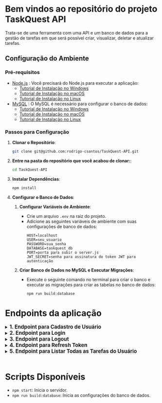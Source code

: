 # Bem vindos ao repositório do projeto TaskQuest API

Trata-se de uma ferramenta com uma API e um banco de dados para a gestão de tarefas em que será possível criar, visualizar, deletar e atualizar tarefas. 

## Configuração do Ambiente

### Pré-requisitos

- [Node.js](https://nodejs.org/) : Você precisará do Node.js para executar a aplicação:
    - [Tutorial de Instalação no Windows](https://www.youtube.com/watch?v=-jft_9PlffQ)
    - [Tutorial de Instalação no macOS](https://www.youtube.com/watch?v=YLO1FBIxgW4)
    - [Tutorial de Instalação no Linux](https://www.youtube.com/watch?v=B9Hd11RT7Bk)
- [MySQL](https://www.mysql.com/) : O MySQL é necessário para configurar o banco de dados:
    - [Tutorial de Instalação no Windows](https://www.youtube.com/watch?v=s0YoPLbox40)
    - [Tutorial de Instalação no macOS](https://www.youtube.com/watch?v=d32n6lWTpn0)
    - [Tutorial de Instalação no Linux](https://www.youtube.com/watch?v=MtobMajasQM)

### Passos para Configuração

1. **Clonar o Repositório**:
    ```bash
    git clone git@github.com:rodrigo-csantos/TaskQuest-API.git
    ```

2. **Entre na pasta do repositório que você acabou de clonar:**:
    ```bash
    cd TaskQuest-API
    ```

3. **Instalar Dependências**:
    ```bash
    npm install
    ```

4. **Configurar o Banco de Dados**:

    1. **Configurar Variáveis de Ambiente**:
        - Crie um arquivo `.env` na raiz do projeto.
        - Adicione as seguintes variáveis de ambiente com suas configurações de banco de dados:
          ```plaintext
          HOST=localhost
          USER=seu_usuario
          PASSWORD=sua_senha
          DATABASE=taskquest_db
          PORT=porta para subir o server.js
          JWT_SECRET=senha para assinatura do token JWT para autenticação
          ```

    2. **Criar Banco de Dados no MySQL e Executar Migrações**:
        - Execute o seguinte comando no terminal para criar o banco e executar as migrações para criar as tabelas no banco de dados:
          ```bash
          npm run build:database
          ```


# Endpoints da aplicação

<details>
<summary><strong style="font-size: larger;">1. Endpoint para Cadastro de Usuário</strong></summary><br />

- Através deste endpoint será possível realizar o cadastro de novos usuários à aplicação, persistindo seus dados no banco.

<br />

**Método:** `POST`  
**URL:** `http://localhost:3030/users`

**Cabeçalhos (Headers):**
- `Content-Type: application/json`

**Corpo da Requisição (JSON):**
```json
{
  "userName": "Nome_do_usuário",
  "email": "usuario@example.com",
  "password": "Senha123@",
  "idAvatar": 1
}
```
**Validação dos dados:**
- Os dados do corpo da requisição são validados usando o seguinte esquema:

`userName` (string, obrigatório): Nome do usuário. Deve ter no mínimo 3 caracteres.

`email` (string, obrigatório): Email do usuário. Deve ser um email válido.

`password` (string, obrigatório): Senha do usuário. Deve ter entre 8 e 15 caracteres, incluindo pelo menos uma letra maiúscula, um número e um caractere especial.

`idAvatar` (integer, obrigatório): ID do avatar do usuário.

**Respostas:**

`201 Created:` Indica que o usuário foi registrado com sucesso:
```json
{
    "message": "user successfully registered"
}
```

`400 Bad request:` Indica que houve um problema com os dados fornecidos na requisição:
```json
{
    "message": "Failed to register user"
}
```

`400 Bad request:` Caso haja erros de validação:
```json
{
    "message": "Validation error",
    "details": [
        "userName is required and should have at least 3 characters",
        "email must be a valid email",
        "password must be between 8 and 15 characters long, include at least one uppercase letter, one number, and one special character",
        "idAvatar must be an integer"
    ]
}
```

`500 Internal Server Error:`  Indica que ocorreu um erro no servidor durante o processamento da requisição:
```json
{
    "message": "Internal Server Error"
}
```
</details>

<details>

<summary><strong style="font-size: larger;">2. Endpoint para Login</strong></summary><br />

- Através deste endpoint será possível efetuar login para autenticação de usuário, onde, quando efetuado login com sucesso a API retornará dois tokens, o token de acesso à rotas protegidas e o refresh token para reautenticação.

<br />

**Método:** `POST`  
**URL:** `http://localhost:3030/login`

**Cabeçalhos (Headers):**
- `Content-Type: application/json`

**Corpo da Requisição (JSON):**
```json
{
  "email": "usuario@example.com",
  "password": "Senha123@"
}

```
**Validação dos dados:**
- Os dados do corpo da requisição são validados usando o seguinte esquema:

`email` (string, obrigatório): Email do usuário. Deve ser um email válido.

`password` (string, obrigatório): Senha do usuário. Deve ter entre 8 e 15 caracteres, incluindo pelo menos uma letra maiúscula, um número e um caractere especial.

**Respostas:**

`200 OK:` Indica que o usuário foi autenticado com sucesso e recebeu os tokens de acesso e refresh:
```json
{
    "auth": true,
    "accessToken": "seu_token_de_acesso",
    "refreshToken": "seu_refresh_token",
    "message": "user successfully logged in"
}
```

`401 Unauthorized:` Indica que os dados fornecidos estão incorretos:
```json
{
  "message": "The email or password provided is incorrect"
}
```
</details>


<details>

<summary><strong style="font-size: larger;">3. Endpoint para Logout</strong></summary><br />

- Através deste endpoint será possível efetuar logout da aplicação, invalidando os tokens que foram fornecidos ao client side. Deve-se atentar de aos headers 'authorization' (onde será fornecido o accessToken) e 'x-refresh-token' (onde será fornecido o refreshToken).

<br />

**Método:** `POST`  
**URL:** `http://localhost:3030/logout`

**Cabeçalhos (Headers):**
- `Content-Type: application/json`
- `authorization: Bearer <accessToken>`
- `x-refresh-token: Bearer <refreshToken>`

<br />

**Validação dos tokens:**
- O tokens são validados seguindo o seguinte esquema:

`headers` o token de acesso deve ser passado através do header 'authorization' e o refresh token através do header 'x-refresh-token'

`validações` os tokens serão verificados nos seguintes cenários: a presença do token no cabeçalho, se a conformação está correta com a presença do 'Bearer' (`Bearer <token>`), se o token já foi invalidado e adicionado a blocklist e se está inválido ou expirado.

**Respostas:**

`200 OK:` Indica que o usuário foi deslogado com sucesso e os tokens foram invalidados:
```json
{
    "message": "user successfully logged out"
}
```

`401 Unauthorized:` Indica que o usuário não está autenticado durante a validação devido a ausência do token:
```json
{
    "message": "Token not provided"
}
```

`401 Unauthorized:` Indica que o usuário não está autenticado durante a validação devido a forma não padrão que o token foi enviado:
```json
{
    "message": "Malformed token"
}
```
`401 Unauthorized:` Indica que o usuário não está autenticado durante a validação devido token já invalidado na blocklist:
```json
{
    "message": "Unauthenticated user - Invalid token"
}
```

`401 Unauthorized:` Indica que o usuário não está autenticado durante a validação devido token invalido ou expirado:
```json
{
    "message": "Token expired",
    "message": "Invalid token"
}
```

`500 Internal Server Error:`  Indica que ocorreu um erro no servidor durante o processamento da requisição:
```json
{
  "message": "Internal Server Error"
}
```
</details>

<details>

<summary><strong style="font-size: larger;">4. Endpoint para Refresh Token</strong></summary><br />

- Através deste endpoint será possível que o cliente obtenha novos tokens de acesso sem precisar solicitar que o usuário faça login novamente. Irá invalidar os tokens que foram fornecidos ao client side anteriomente e conceder novos tokens de acesso e de refresh. Deve-se atentar de aos headers 'authorization' (onde será fornecido o accessToken) e 'x-refresh-token' (onde será fornecido o refreshToken).

<br />

**Método:** `POST`  
**URL:** `http://localhost:3030/refresh-login`

**Cabeçalhos (Headers):**
- `Content-Type: application/json`
- `authorization: Bearer <accessToken>`
- `x-refresh-token: Bearer <refreshToken>`

**Validação dos tokens:**
- O tokens são validados seguindo o seguinte esquema:

`headers` o token de acesso deve ser passado através do header 'authorization' e o refresh token através do header 'x-refresh-token'

`validações` os tokens serão verificados nos seguintes cenários: a presença do token no cabeçalho, se a conformação está correta com a presença do 'Bearer' (`Bearer <token>`), se o token já foi invalidado e adicionado a blocklist e se está inválido ou expirado.

**Respostas:**

`200 OK:` Indica que o tokens foiram renovados com sucesso e os anteriores foram invalidados:
```json
{
    "auth": true,
	"accessToken": "seu_token_de_acesso",
    "refreshToken": "seu_refresh_token",
	"message": "Tokens successfully refreshed",
}
```

`401 Unauthorized:` Indica que o usuário não está autenticado durante a validação devido a ausência do token:
```json
{
    "message": "Token not provided"
}
```

`401 Unauthorized:` Indica que o usuário não está autenticado durante a validação devido a forma não padrão que o token foi enviado:
```json
{
    "message": "Malformed token"
}
```
`401 Unauthorized:` Indica que o usuário não está autenticado durante a validação devido token já invalidado na blocklist:
```json
{
    "message": "Unauthenticated user - Invalid token"
}
```

`401 Unauthorized:` Indica que o usuário não está autenticado durante a validação devido token invalido ou expirado:
```json
{
    "message": "Token expired",
    "message": "Invalid token"
}
```

`500 Internal Server Error:`  Indica que ocorreu um erro no servidor durante o processamento da requisição:
```json
{
  "message": "Failed to refresh tokens",
  "error": "Internal Server Error"
}
```
</details>

<details>
<summary><strong style="font-size: larger;">5. Endpoint para Listar Todas as Tarefas do Usuário</strong></summary><br />

- Através deste endpoint será possível realizar a busca de todas as tarefas atribuídas ao usuário autenticado na aplicação.

<br />

**Método:** `GET`  
**URL:** `http://localhost:3030/tasks`

**Cabeçalhos (Headers):**
- `Content-Type: application/json`
- `authorization: Bearer <accessToken>`

**Validação do token:**
- O token de acesso é validado seguindo o seguinte esquema:

`headers` o token de acesso deve ser passado através do header 'authorization'.

`validações` os token será verificado nos seguintes cenários: a presença do token no cabeçalho, se a conformação está correta com a presença do 'Bearer' (`Bearer <token>`), se o token já foi invalidado e adicionado a blocklist e se está inválido ou expirado.

**Respostas:**

`200 OK:` Indica que a busca das tarefas associadas ao usuário autenticado foi completa com sucesso, retornando um array de objetos:
```json

[
    {
        "id": 1,
        "taskName": "Nome_da_Tarefa",
        "description": "Descrição_da_Tarefa",
        "status": "done",
        "owner": 1,
        "createdAt": "2024-06-05T21:14:42.000Z",
        "updatedAt": "2024-06-05T21:15:29.000Z"
    },
    {
        "id": 2,
        "taskName": "Nome_da_Tarefa",
        "description": "Descrição_da_Tarefa",
        "status": "todo",
        "owner": 1,
        "createdAt": "2024-06-05T21:14:49.000Z",
        "updatedAt": "2024-06-05T21:14:49.000Z"
    }
]

```

`401 Unauthorized:` Indica que o usuário não está autenticado durante a validação devido a ausência do token:
```json
{
    "message": "Token not provided"
}
```

`401 Unauthorized:` Indica que o usuário não está autenticado durante a validação devido a forma não padrão que o token foi enviado:
```json
{
    "message": "Malformed token"
}
```
`401 Unauthorized:` Indica que o usuário não está autenticado durante a validação devido token já invalidado na blocklist:
```json
{
    "message": "Unauthenticated user - Invalid token"
}
```

`401 Unauthorized:` Indica que o usuário não está autenticado durante a validação devido token invalido ou expirado:
```json
{
    "message": "Token expired",
    "message": "Invalid token"
}
```

`404 Not Found:` Indica que durante a busca não foram encontradas tarefas associadas a este usuário:
```json
{
    "message": "No tasks available for this user"
}
```

`500 Internal Server Error:`  Indica que ocorreu um erro no servidor durante o processamento da requisição:
```json
{
    "message": "Internal Server Error"
}
```
</details>

<br />

# Scripts Disponíveis

- `npm start`: Inicia o servidor.
- `npm run build:database`: Inicia as configurações do banco de dados.